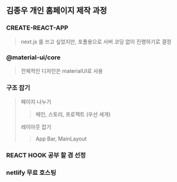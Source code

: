 ## 김종우 개인 홈페이지 제작 과정

### CREATE-REACT-APP

> next.js 를 쓰고 싶었지만, 포폴용으로 서버 코딩 없이 진행하기로 결정

### @material-ui/core

> 전체적인 디자인은 materialUI로 사용

### 구조 잡기

> 페이지 나누기
>
> > 메인, 스토리, 프로젝트 (우선 세개)
>
> 레이아웃 잡기
>
> > App Bar, MainLayout

### REACT HOOK 공부 할 겸 선정

### netlify 무료 호스팅
